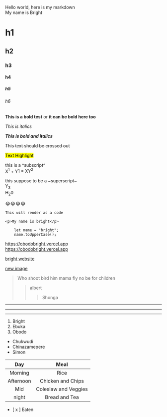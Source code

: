 Hello world, here is my markdown  
My name is Bright

<!-- heading tag the more # the lesser it goes  -->

# h1

## h2

### h3

#### h4

##### h5

###### h6

<!-- bold test -->

**This is a bold test** or **it can be bold here too**

<!-- italics -->

_This is italics_

<!-- bold and italics -->

**_This is bold and italics_**

<!-- crossed word -->

~~This text should be crossed out~~

<!-- hightlight -->

<mark>Text Highlight</mark>

<!-- subscript -->

this is a ^subscript^  
X<sup>1</sup> + Y<suo>1</sup> = XY<sup>2</sup>

<!-- superscript -->

this suppose to be a ~superscript~  
 Y<sub>3</sub>  
 H<sub>2</sub>0

 <!-- emojis -->
 <!-- :smile: => if it's supported it goes through but if it's not use the emoji by pasting preferred emoji in the box -->

😂😂😂😂

<!-- code  -->

`This will render as a code`

`<p>My name is bright</p>`

<!-- code with multi line -->

```
    let name = "bright";
    name.toUpperCase();
```

<!-- add a link -->

<https://obodobright.vercel.app>  
https://obodobright.vercel.app

[bright website](https://obodobright.vercel.app)

<!-- for image -->

[new image](pathtoimage)

<!-- blockquote -->

> Who shoot bird him mama fly no be for children
>
> > albert
> >
> > > Shonga

<!-- orizonal line -->

---

---

---

<!-- any of those three will work -->

<!-- list -->

1. Bright
2. Ebuka
3. Obodo
<!-- unordered: we can use * - or + symbols as prefix with space tp get the unordered list -->

- Chukwudi
- Chinazamepere
- Simon

<!-- tables -->

|    Day    |         Meal         |
| :-------: | :------------------: |
|  Morning  |         Rice         |
| Afternoon |  Chicken and Chips   |
|    Mid    | Coleslaw and Veggies |
|   night   |    Bread and Tea     |

<!-- checkbox -->

- [ x ] Eaten
